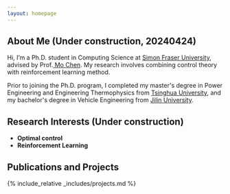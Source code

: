 ```yaml
---
layout: homepage
---
```


## About Me (Under construction, 20240424)
Hi, I’m a Ph.D. student in Computing Science at <a href="https://www.sfu.ca/" target="_blank"> Simon Fraser University</a>, advised by Prof.<a href="https://scholar.google.ca/citations?user=19UAgLUAAAAJ&hl=zh-CN&oi=ao" target="_blank"> Mo Chen</a>. My research involves combining control theory with reinforcement learning method.

Prior to joining the Ph.D. program, I completed my master's degree in Power Engineering and Engineering Thermophysics from <a href="https://www.tsinghua.edu.cn/en/" target = "_blank"> Tsinghua University</a>, and my bachelor's degree in Vehicle Engineering from <a href="https://www.jlu.edu.cn/" target = "_blank"> Jilin University</a>.

## Research Interests (Under construction)
- **Optimal control**
- **Reinforcement Learning** 

## Publications and Projects
{% include_relative _includes/projects.md %}